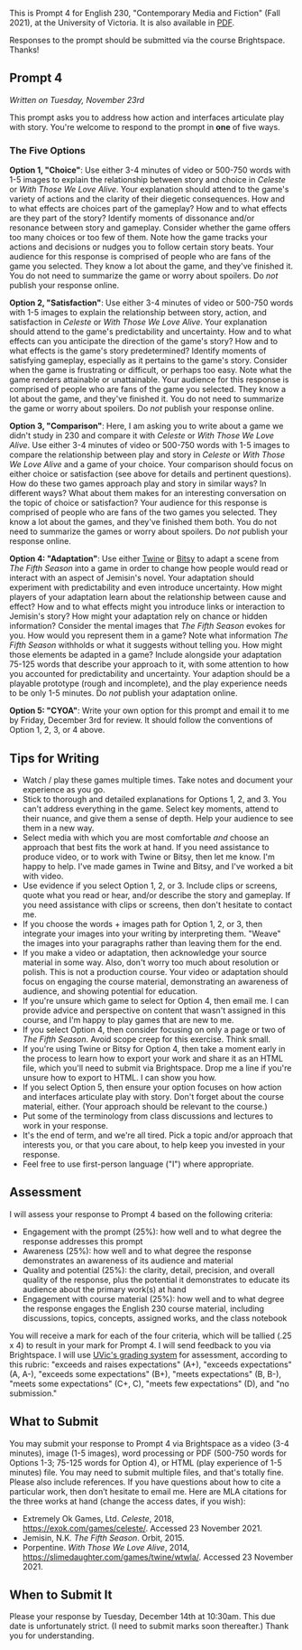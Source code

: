 This is Prompt 4 for English 230, "Contemporary Media and Fiction" (Fall 2021), at the University of Victoria. It is also available in [PDF](prompt4.pdf). 

Responses to the prompt should be submitted via the course Brightspace. Thanks! 

## Prompt 4

*Written on Tuesday, November 23rd*

This prompt asks you to address how action and interfaces articulate play with story. You're welcome to respond to the prompt in **one** of five ways. 

### The Five Options 

**Option 1, "Choice"**: Use either 3-4 minutes of video or 500-750 words with 1-5 images to explain the relationship between story and choice in *Celeste* or *With Those We Love Alive*. Your explanation should attend to the game's variety of actions and the clarity of their diegetic consequences. How and to what effects are choices part of the gameplay? How and to what effects are they part of the story? Identify moments of dissonance and/or resonance between story and gameplay. Consider whether the game offers too many choices or too few of them. Note how the game tracks your actions and decisions or nudges you to follow certain story beats. Your audience for this response is comprised of people who are fans of the game you selected. They know a lot about the game, and they've finished it. You do not need to summarize the game or worry about spoilers. Do *not* publish your response online. 

**Option 2, "Satisfaction"**: Use either 3-4 minutes of video or 500-750 words with 1-5 images to explain the relationship between story, action, and satisfaction in *Celeste* or *With Those We Love Alive*. Your explanation should attend to the game's predictability and uncertainty. How and to what effects can you anticipate the direction of the game's story? How and to what effects is the game's story predetermined? Identify moments of satisfying gameplay, especially as it pertains to the game's story. Consider when the game is frustrating or difficult, or perhaps too easy. Note what the game renders attainable or unattainable. Your audience for this response is comprised of people who are fans of the game you selected. They know a lot about the game, and they've finished it. You do not need to summarize the game or worry about spoilers. Do *not* publish your response online.

**Option 3, "Comparison"**: Here, I am asking you to write about a game we didn't study in 230 and compare it with *Celeste* or *With Those We Love Alive*. Use either 3-4 minutes of video or 500-750 words with 1-5 images to compare the relationship between play and story in *Celeste* or *With Those We Love Alive* and a game of your choice. Your comparison should focus on either choice or satisfaction (see above for details and pertinent questions). How do these two games approach play and story in similar ways? In different ways? What about them makes for an interesting conversation on the topic of choice or satisfaction? Your audience for this response is comprised of people who are fans of the two games you selected. They know a lot about the games, and they've finished them both. You do not need to summarize the games or worry about spoilers. Do *not* publish your response online. 

**Option 4: "Adaptation"**: Use either [Twine](https://twinery.org/) or [Bitsy](https://ledoux.itch.io/bitsy) to adapt a scene from *The Fifth Season* into a game in order to change how people would read or interact with an aspect of Jemisin's novel. Your adaptation should experiment with predictability and even introduce uncertainty. How might players of your adaptation learn about the relationship between cause and effect? How and to what effects might you introduce links or interaction to Jemisin's story? How might your adaptation rely on chance or hidden information? Consider the mental images that *The Fifth Season* evokes for you. How would you represent them in a game? Note what information *The Fifth Season* withholds or what it suggests without telling you. How might those elements be adapted in a game? Include alongside your adaptation 75-125 words that describe your approach to it, with some attention to how you accounted for predictability and uncertainty. Your adaption should be a playable prototype (rough and incomplete), and the play experience needs to be only 1-5 minutes. Do *not* publish your adaptation online.  

**Option 5: "CYOA"**: Write your own option for this prompt and email it to me by Friday, December 3rd for review. It should follow the conventions of Option 1, 2, 3, or 4 above.  

## Tips for Writing 
 
* Watch / play these games multiple times. Take notes and document your experience as you go. 
* Stick to thorough and detailed explanations for Options 1, 2, and 3. You can't address everything in the game. Select key moments, attend to their nuance, and give them a sense of depth. Help your audience to see them in a new way.  
* Select media with which you are most comfortable *and* choose an approach that best fits the work at hand. If you need assistance to produce video, or to work with Twine or Bitsy, then let me know. I'm happy to help. I've made games in Twine and Bitsy, and I've worked a bit with video. 
* Use evidence if you select Option 1, 2, or 3. Include clips or screens, quote what you read or hear, and/or describe the story and gameplay. If you need assistance with clips or screens, then don't hesitate to contact me. 
* If you choose the words + images path for Option 1, 2, or 3, then integrate your images into your writing by interpreting them. "Weave" the images into your paragraphs rather than leaving them for the end.  
* If you make a video or adaptation, then acknowledge your source material in some way. Also, don't worry too much about resolution or polish. This is not a production course. Your video or adaptation should focus on engaging the course material, demonstrating an awareness of audience, and showing potential for education. 
* If you're unsure which game to select for Option 4, then email me. I can provide advice and perspective on content that wasn't assigned in this course, and I'm happy to play games that are new to me. 
* If you select Option 4, then consider focusing on only a page or two of *The Fifth Season*. Avoid scope creep for this exercise. Think small. 
* If you're using Twine or Bitsy for Option 4, then take a moment early in the process to learn how to export your work and share it as an HTML file, which you'll need to submit via Brightspace. Drop me a line if you're unsure how to export to HTML. I can show you how. 
* If you select Option 5, then ensure your option focuses on how action and interfaces articulate play with story. Don't forget about the course material, either. (Your approach should be relevant to the course.)
* Put some of the terminology from class discussions and lectures to work in your response. 
* It's the end of term, and we're all tired. Pick a topic and/or approach that interests you, or that you care about, to help keep you invested in your response. 
* Feel free to use first-person language ("I") where appropriate. 

## Assessment 

I will assess your response to Prompt 4 based on the following criteria: 

* Engagement with the prompt (25%): how well and to what degree the response addresses this prompt 
* Awareness (25%): how well and to what degree the response demonstrates an awareness of its audience and material 
* Quality and potential (25%): the clarity, detail, precision, and overall quality of the response, plus the potential it demonstrates to educate its audience about the primary work(s) at hand 
* Engagement with course material (25%): how well and to what degree the response engages the English 230 course material, including discussions, topics, concepts, assigned works, and the class notebook 

You will receive a mark for each of the four criteria, which will be tallied (.25 x 4) to result in your mark for Prompt 4. I will send feedback to you via Brightspace. I will use [UVic's grading system](https://www.uvic.ca/calendar/undergrad/index.php#/policy/S1AAgoGuV?bc=true&bcCurrent=14%20-%20Grading&bcGroup=Undergraduate%20Academic%20Regulations&bcItemType=policies) for assessment, according to this rubric: "exceeds and raises expectations" (A+), "exceeds expectations" (A, A-), "exceeds some expectations" (B+), "meets expectations" (B, B-), "meets some expectations" (C+, C), "meets few expectations" (D), and "no submission." 

## What to Submit 

You may submit your response to Prompt 4 via Brightspace as a video (3-4 minutes), image (1-5 images), word processing or PDF (500-750 words for Options 1-3; 75-125 words for Option 4), or HTML (play experience of 1-5 minutes) file. You may need to submit multiple files, and that's totally fine. Please also include references. If you have questions about how to cite a particular work, then don’t hesitate to email me. Here are MLA citations for the three works at hand (change the access dates, if you wish):

* Extremely Ok Games, Ltd. *Celeste*, 2018, https://exok.com/games/celeste/. Accessed 23 November 2021. 
* Jemisin, N.K. *The Fifth Season*. Orbit, 2015. 
* Porpentine. *With Those We Love Alive*, 2014, https://slimedaughter.com/games/twine/wtwla/. Accessed 23 November 2021.

## When to Submit It 

Please your response by Tuesday, December 14th at 10:30am. This due date is unfortunately strict. (I need to submit marks soon thereafter.) Thank you for understanding. 
